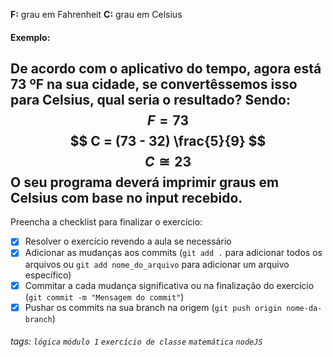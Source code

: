**F:** grau em Fahrenheit
**C:** grau em Celsius
#### Exemplo:
De acordo com o aplicativo do tempo, agora está 73 ºF na sua cidade, se convertêssemos isso para Celsius, qual seria o resultado?
Sendo:
$$ F = 73 $$
$$ C = (73 - 32) \frac{5}{9} $$
$$ C ≅ 23 $$
O seu programa deverá imprimir graus em Celsius com base no input recebido.
---

Preencha a checklist para finalizar o exercício:

- [x] Resolver o exercício revendo a aula se necessário
- [x] Adicionar as mudanças aos commits (`git add .` para adicionar todos os arquivos ou `git add nome_do_arquivo` para adicionar um arquivo específico)
- [x] Commitar a cada mudança significativa ou na finalização do exercício (`git commit -m "Mensagem do commit"`)
- [x] Pushar os commits na sua branch na origem (`git push origin nome-da-branch`)

###### tags: `lógica` `módulo 1` `exercício de classe` `matemática` `nodeJS`